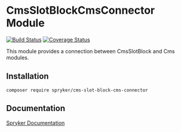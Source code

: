 # CmsSlotBlockCmsConnector Module
[![Build Status](https://travis-ci.org/spryker/cms-slot-block-cms-connector.svg)](https://travis-ci.org/spryker/cms-slot-block-cms-connector)
[![Coverage Status](https://coveralls.io/repos/github/spryker/cms-slot-block-cms-connector/badge.svg)](https://coveralls.io/github/spryker/cms-slot-block-cms-connector)

This module provides a connection between CmsSlotBlock and Cms modules.

## Installation

```
composer require spryker/cms-slot-block-cms-connector
```

## Documentation

[Spryker Documentation](https://academy.spryker.com/developing_with_spryker/module_guide/modules.html)

